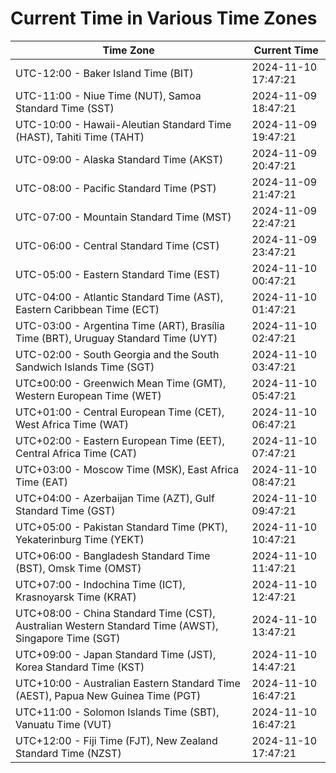 # Current Time in Various Time Zones

| Time Zone | Current Time |
|-----------|--------------|
| UTC-12:00 - Baker Island Time (BIT) | 2024-11-10 17:47:21 |
| UTC-11:00 - Niue Time (NUT), Samoa Standard Time (SST) | 2024-11-09 18:47:21 |
| UTC-10:00 - Hawaii-Aleutian Standard Time (HAST), Tahiti Time (TAHT) | 2024-11-09 19:47:21 |
| UTC-09:00 - Alaska Standard Time (AKST) | 2024-11-09 20:47:21 |
| UTC-08:00 - Pacific Standard Time (PST) | 2024-11-09 21:47:21 |
| UTC-07:00 - Mountain Standard Time (MST) | 2024-11-09 22:47:21 |
| UTC-06:00 - Central Standard Time (CST) | 2024-11-09 23:47:21 |
| UTC-05:00 - Eastern Standard Time (EST) | 2024-11-10 00:47:21 |
| UTC-04:00 - Atlantic Standard Time (AST), Eastern Caribbean Time (ECT) | 2024-11-10 01:47:21 |
| UTC-03:00 - Argentina Time (ART), Brasília Time (BRT), Uruguay Standard Time (UYT) | 2024-11-10 02:47:21 |
| UTC-02:00 - South Georgia and the South Sandwich Islands Time (SGT) | 2024-11-10 03:47:21 |
| UTC±00:00 - Greenwich Mean Time (GMT), Western European Time (WET) | 2024-11-10 05:47:21 |
| UTC+01:00 - Central European Time (CET), West Africa Time (WAT) | 2024-11-10 06:47:21 |
| UTC+02:00 - Eastern European Time (EET), Central Africa Time (CAT) | 2024-11-10 07:47:21 |
| UTC+03:00 - Moscow Time (MSK), East Africa Time (EAT) | 2024-11-10 08:47:21 |
| UTC+04:00 - Azerbaijan Time (AZT), Gulf Standard Time (GST) | 2024-11-10 09:47:21 |
| UTC+05:00 - Pakistan Standard Time (PKT), Yekaterinburg Time (YEKT) | 2024-11-10 10:47:21 |
| UTC+06:00 - Bangladesh Standard Time (BST), Omsk Time (OMST) | 2024-11-10 11:47:21 |
| UTC+07:00 - Indochina Time (ICT), Krasnoyarsk Time (KRAT) | 2024-11-10 12:47:21 |
| UTC+08:00 - China Standard Time (CST), Australian Western Standard Time (AWST), Singapore Time (SGT) | 2024-11-10 13:47:21 |
| UTC+09:00 - Japan Standard Time (JST), Korea Standard Time (KST) | 2024-11-10 14:47:21 |
| UTC+10:00 - Australian Eastern Standard Time (AEST), Papua New Guinea Time (PGT) | 2024-11-10 16:47:21 |
| UTC+11:00 - Solomon Islands Time (SBT), Vanuatu Time (VUT) | 2024-11-10 16:47:21 |
| UTC+12:00 - Fiji Time (FJT), New Zealand Standard Time (NZST) | 2024-11-10 17:47:21 |
